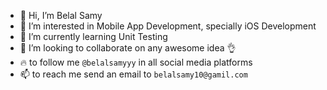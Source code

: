 - 👋 Hi, I’m Belal Samy
- 👀 I’m interested in Mobile App Development, specially iOS Development
- 🌱 I’m currently learning Unit Testing
- 💞️ I’m looking to collaborate on any awesome idea 👌
- 🔥 to follow me `@belalsamyyy` in all social media platforms
- 📫 to reach me send an email to `belalsamy10@gamil.com`

<!---
belalsamyyy/belalsamyyy is a ✨ special ✨ repository because its `README.md` (this file) appears on your GitHub profile.
You can click the Preview link to take a look at your changes.
--->
